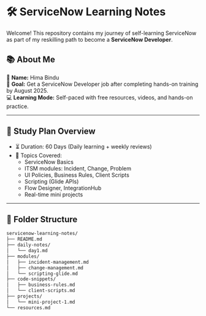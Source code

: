 # 🛠️ ServiceNow Learning Notes

Welcome! This repository contains my journey of self-learning ServiceNow as part of my reskilling path to become a **ServiceNow Developer**.

## 📚 About Me
👤 **Name:** Hima Bindu  
🎯 **Goal:** Get a ServiceNow Developer job after completing hands-on training by August 2025.  
💻 **Learning Mode:** Self-paced with free resources, videos, and hands-on practice.  

---

## 📅 Study Plan Overview

- ⏳ Duration: 60 Days (Daily learning + weekly reviews)
- 📌 Topics Covered:
  - ServiceNow Basics
  - ITSM modules: Incident, Change, Problem
  - UI Policies, Business Rules, Client Scripts
  - Scripting (Glide APIs)
  - Flow Designer, IntegrationHub
  - Real-time mini projects

---

## 📁 Folder Structure

```bash
servicenow-learning-notes/
├── README.md
├── daily-notes/
│   └── day1.md
├── modules/
│   ├── incident-management.md
│   ├── change-management.md
│   └── scripting-glide.md
├── code-snippets/
│   ├── business-rules.md
│   └── client-scripts.md
├── projects/
│   └── mini-project-1.md
└── resources.md
